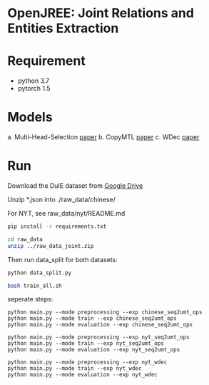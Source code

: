 # OpenJREE: Joint Relations and Entities Extraction

# Requirement

* python 3.7
* pytorch 1.5

# Models

a. Multi-Head-Selection [paper](https://arxiv.org/abs/1804.07847)
b. CopyMTL [paper](https://arxiv.org/pdf/1911.10438.pdf)
c. WDec [paper](https://128.84.21.199/pdf/1911.09886.pdf)


# Run


Download the DuIE dataset from [Google Drive](https://drive.google.com/open?id=1NCwIc9-lMkKt5PxapnQy3sdRUnZiooq0)

Unzip \*.json into ./raw_data/chinese/

For NYT, see raw_data/nyt/README.md


```bash
pip install -r requirements.txt
```


```bash
cd raw_data
unzip ../raw_data_joint.zip
```

<!-- Then use the script to download enriched webnlg directly:

```bash
cd raw_data/EWebNLG
python data/webnlg/reader.py
``` -->

Then run data_split for both datasets:
```bash
python data_split.py
```

```bash
bash train_all.sh
```

seperate steps:

```shell
python main.py --mode preprocessing --exp chinese_seq2umt_ops
python main.py --mode train --exp chinese_seq2umt_ops
python main.py --mode evaluation --exp chinese_seq2umt_ops
```

```shell
python main.py --mode preprocessing --exp nyt_seq2umt_ops
python main.py --mode train --exp nyt_seq2umt_ops
python main.py --mode evaluation --exp nyt_seq2umt_ops
```

```shell
python main.py --mode preprocessing --exp nyt_wdec
python main.py --mode train --exp nyt_wdec
python main.py --mode evaluation --exp nyt_wdec
```

<!-- ## EWebNLG

[code](https://github.com/zhijing-jin/WebNLG_Reader)
[paper](https://www.aclweb.org/anthology/W18-6521.pdf)


## Chinese IE
Competition: Chinese Information Extraction Competition [link](http://lic2019.ccf.org.cn/kg)

official baseline [link](https://github.com/baidu/information-extraction/issues)

[SAOKE](https://arxiv.org/abs/1904.12535)

[official download](https://ai.baidu.com/broad/introduction?dataset=dureader)

[ai.baidu.comSAOKE2018](https://ai.baidu.com/broad/download?dataset=saoke) -->


